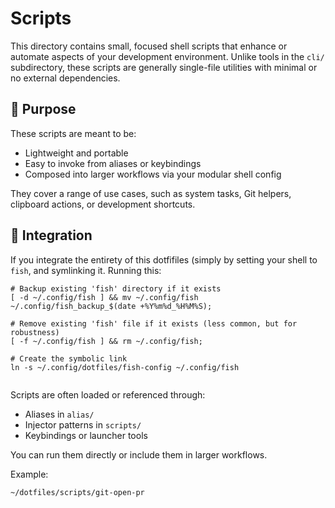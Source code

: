 # Scripts 

This directory contains small, focused shell scripts that enhance or automate aspects of your development environment. Unlike tools in the `cli/` subdirectory, these scripts are generally single-file utilities with minimal or no external dependencies.

## 📁 Purpose

These scripts are meant to be:

- Lightweight and portable
- Easy to invoke from aliases or keybindings
- Composed into larger workflows via your modular shell config

They cover a range of use cases, such as system tasks, Git helpers, clipboard actions, or development shortcuts.

## 🧩 Integration

If you integrate the entirety of this dotfifiles (simply by setting your shell to `fish`,  and symlinking it. Running this:

```
# Backup existing 'fish' directory if it exists
[ -d ~/.config/fish ] && mv ~/.config/fish ~/.config/fish_backup_$(date +%Y%m%d_%H%M%S);

# Remove existing 'fish' file if it exists (less common, but for robustness)
[ -f ~/.config/fish ] && rm ~/.config/fish;

# Create the symbolic link
ln -s ~/.config/dotfiles/fish-config ~/.config/fish
```
```
```


Scripts are often loaded or referenced through:

- Aliases in `alias/`
- Injector patterns in `scripts/`
- Keybindings or launcher tools

You can run them directly or include them in larger workflows.

Example:

```sh
~/dotfiles/scripts/git-open-pr

